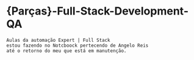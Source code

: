 # {Parças}-Full-Stack-Development-QA


    Aulas da automação Expert | Full Stack
    estou fazendo no Notcboock pertecendo de Angelo Reis 
    até o retorno do meu que está em manutenção.
